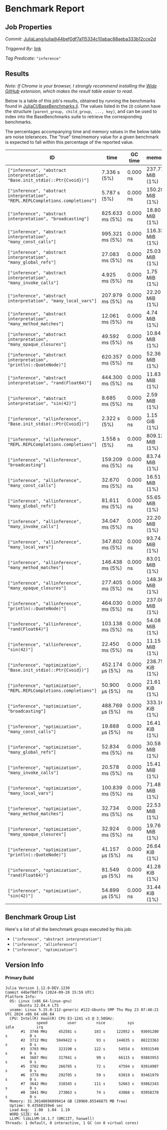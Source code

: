 # Benchmark Report

## Job Properties

*Commit:* [JuliaLang/julia@44bef0df7a115334c10abac88aeba333b12cce2d](https://github.com/JuliaLang/julia/commit/44bef0df7a115334c10abac88aeba333b12cce2d)

*Triggered By:* [link](https://github.com/JuliaLang/julia/commit/44bef0df7a115334c10abac88aeba333b12cce2d#commitcomment-147273646)

*Tag Predicate:* `"inference"`

## Results

*Note: If Chrome is your browser, I strongly recommend installing the [Wide GitHub](https://chrome.google.com/webstore/detail/wide-github/kaalofacklcidaampbokdplbklpeldpj?hl=en)
extension, which makes the result table easier to read.*

Below is a table of this job's results, obtained by running the benchmarks found in
[JuliaCI/BaseBenchmarks.jl](https://github.com/JuliaCI/BaseBenchmarks.jl). The values
listed in the `ID` column have the structure `[parent_group, child_group, ..., key]`,
and can be used to index into the BaseBenchmarks suite to retrieve the corresponding
benchmarks.

The percentages accompanying time and memory values in the below table are noise tolerances. The "true"
time/memory value for a given benchmark is expected to fall within this percentage of the reported value.

| ID | time | GC time | memory | allocations |
|----|------|---------|--------|-------------|
| `["inference", "abstract interpretation", "Base.init_stdio(::Ptr{Cvoid})"]` | 7.336 s (5%) | 0.000 ns | 237.77 MiB (1%) | 4730898 |
| `["inference", "abstract interpretation", "REPL.REPLCompletions.completions"]` | 5.787 s (5%) | 0.000 ns | 150.28 MiB (1%) | 3032313 |
| `["inference", "abstract interpretation", "broadcasting"]` | 825.633 ms (5%) | 0.000 ns | 18.80 MiB (1%) | 388503 |
| `["inference", "abstract interpretation", "many_const_calls"]` | 995.321 ms (5%) | 0.000 ns | 116.33 MiB (1%) | 2579347 |
| `["inference", "abstract interpretation", "many_global_refs"]` | 27.083 ms (5%) | 0.000 ns | 25.03 MiB (1%) | 549356 |
| `["inference", "abstract interpretation", "many_invoke_calls"]` | 4.925 ms (5%) | 0.000 ns | 1.75 MiB (1%) | 37141 |
| `["inference", "abstract interpretation", "many_local_vars"]` | 207.979 ms (5%) | 0.000 ns | 22.20 MiB (1%) | 467493 |
| `["inference", "abstract interpretation", "many_method_matches"]` | 12.061 ms (5%) | 0.000 ns | 4.74 MiB (1%) | 100712 |
| `["inference", "abstract interpretation", "many_opaque_closures"]` | 49.592 ms (5%) | 0.000 ns | 10.84 MiB (1%) | 235076 |
| `["inference", "abstract interpretation", "println(::QuoteNode)"]` | 620.357 ms (5%) | 0.000 ns | 52.36 MiB (1%) | 1020761 |
| `["inference", "abstract interpretation", "rand(Float64)"]` | 444.300 ms (5%) | 0.000 ns | 11.83 MiB (1%) | 243730 |
| `["inference", "abstract interpretation", "sin(42)"]` | 8.685 ms (5%) | 0.000 ns | 2.59 MiB (1%) | 53822 |
| `["inference", "allinference", "Base.init_stdio(::Ptr{Cvoid})"]` | 2.322 s (5%) | 0.000 ns | 1.15 GiB (1%) | 22513744 |
| `["inference", "allinference", "REPL.REPLCompletions.completions"]` | 1.558 s (5%) | 0.000 ns | 809.12 MiB (1%) | 15603890 |
| `["inference", "allinference", "broadcasting"]` | 159.209 ms (5%) | 0.000 ns | 83.74 MiB (1%) | 1634695 |
| `["inference", "allinference", "many_const_calls"]` | 32.670 ms (5%) | 0.000 ns | 16.51 MiB (1%) | 343451 |
| `["inference", "allinference", "many_global_refs"]` | 81.611 ms (5%) | 0.000 ns | 55.65 MiB (1%) | 1519666 |
| `["inference", "allinference", "many_invoke_calls"]` | 34.047 ms (5%) | 0.000 ns | 22.20 MiB (1%) | 472876 |
| `["inference", "allinference", "many_local_vars"]` | 347.802 ms (5%) | 0.000 ns | 93.74 MiB (1%) | 2205284 |
| `["inference", "allinference", "many_method_matches"]` | 146.438 ms (5%) | 0.000 ns | 83.01 MiB (1%) | 1723562 |
| `["inference", "allinference", "many_opaque_closures"]` | 277.405 ms (5%) | 0.000 ns | 148.36 MiB (1%) | 2884805 |
| `["inference", "allinference", "println(::QuoteNode)"]` | 464.030 ms (5%) | 0.000 ns | 237.08 MiB (1%) | 4581950 |
| `["inference", "allinference", "rand(Float64)"]` | 103.138 ms (5%) | 0.000 ns | 54.08 MiB (1%) | 1081088 |
| `["inference", "allinference", "sin(42)"]` | 22.450 ms (5%) | 0.000 ns | 11.15 MiB (1%) | 235717 |
| `["inference", "optimization", "Base.init_stdio(::Ptr{Cvoid})"]` | 452.174 μs (5%) | 0.000 ns | 238.75 KiB (1%) | 4358 |
| `["inference", "optimization", "REPL.REPLCompletions.completions"]` | 50.900 μs (5%) | 0.000 ns | 21.61 KiB (1%) | 434 |
| `["inference", "optimization", "broadcasting"]` | 488.769 μs (5%) | 0.000 ns | 333.16 KiB (1%) | 4962 |
| `["inference", "optimization", "many_const_calls"]` | 19.888 μs (5%) | 0.000 ns | 16.41 KiB (1%) | 337 |
| `["inference", "optimization", "many_global_refs"]` | 52.834 ms (5%) | 0.000 ns | 30.58 MiB (1%) | 970308 |
| `["inference", "optimization", "many_invoke_calls"]` | 20.578 ms (5%) | 0.000 ns | 15.41 MiB (1%) | 335301 |
| `["inference", "optimization", "many_local_vars"]` | 100.839 ms (5%) | 0.000 ns | 71.48 MiB (1%) | 1737380 |
| `["inference", "optimization", "many_method_matches"]` | 32.734 ms (5%) | 0.000 ns | 22.53 MiB (1%) | 497507 |
| `["inference", "optimization", "many_opaque_closures"]` | 32.924 ms (5%) | 0.000 ns | 19.76 MiB (1%) | 467906 |
| `["inference", "optimization", "println(::QuoteNode)"]` | 41.157 μs (5%) | 0.000 ns | 26.64 KiB (1%) | 547 |
| `["inference", "optimization", "rand(Float64)"]` | 81.549 μs (5%) | 0.000 ns | 41.28 KiB (1%) | 985 |
| `["inference", "optimization", "sin(42)"]` | 54.899 μs (5%) | 0.000 ns | 31.44 KiB (1%) | 623 |

## Benchmark Group List

Here's a list of all the benchmark groups executed by this job:

- `["inference", "abstract interpretation"]`
- `["inference", "allinference"]`
- `["inference", "optimization"]`

## Version Info

#### Primary Build

```
Julia Version 1.12.0-DEV.1230
Commit 44bef0df7a (2024-09-20 15:59 UTC)
Platform Info:
  OS: Linux (x86_64-linux-gnu)
      Ubuntu 22.04.4 LTS
  uname: Linux 5.15.0-112-generic #122-Ubuntu SMP Thu May 23 07:48:21 UTC 2024 x86_64 x86_64
  CPU: Intel(R) Xeon(R) CPU E3-1241 v3 @ 3.50GHz: 
              speed         user         nice          sys         idle          irq
       #1  3746 MHz     452581 s        183 s     122052 s   93691280 s          0 s
       #2  3712 MHz    5949422 s         93 s     144635 s   88223363 s          0 s
       #3  3703 MHz     323190 s        122 s      54554 s   93931549 s          0 s
       #4  3687 MHz     317941 s         99 s      66115 s   93883953 s          0 s
       #5  3782 MHz     266785 s         72 s      47594 s   93914907 s          0 s
       #6  3778 MHz     292705 s         59 s      63019 s   93461979 s          0 s
       #7  3642 MHz     310345 s        111 s      52663 s   93862343 s          0 s
       #8  3841 MHz     273063 s         74 s      43068 s   93958378 s          0 s
  Memory: 31.30148696899414 GB (20960.85546875 MB free)
  Uptime: 9.43560159e6 sec
  Load Avg:  1.08  1.04  1.19
  WORD_SIZE: 64
  LLVM: libLLVM-18.1.7 (ORCJIT, haswell)
Threads: 1 default, 0 interactive, 1 GC (on 8 virtual cores)

```
